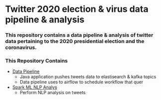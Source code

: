 # Twitter 2020 election & virus data pipeline & analysis  #

### This repository contains a data pipeline & analysis of twitter data pertaining to the 2020 presidential election and the coronavirus.

### This Repository Contains ###
* [Data Pipeline](pipeline/README.md)
    * Java application pushes tweets data to elastisearch & kafka topics
    * Data pipeline uses to airflow to schedule workflow that quer
* [Spark ML NLP Analys](analysis/README.md)
    * Perform NLP analysis on tweets
  